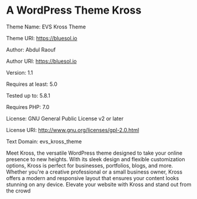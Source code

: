 # A WordPress Theme Kross

Theme Name: EVS Kross Theme

Theme URI: https://bluesol.io

Author: Abdul Raouf

Author URI: https://bluesol.io

Version: 1.1

Requires at least: 5.0

Tested up to: 5.8.1

Requires PHP: 7.0

License: GNU General Public License v2 or later

License URI: http://www.gnu.org/licenses/gpl-2.0.html

Text Domain: evs_kross_theme

Meet Kross, the versatile WordPress theme designed to take your online presence to new heights. With its sleek design and flexible customization options, Kross is perfect for businesses, portfolios, blogs, and more. Whether you're a creative professional or a small business owner, Kross offers a modern and responsive layout that ensures your content looks stunning on any device. Elevate your website with Kross and stand out from the crowd